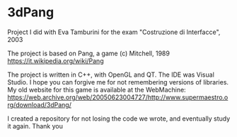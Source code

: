 # 3dPang
Project I did with Eva Tamburini for the exam "Costruzione di Interfacce", 2003

The project is based on Pang, a game (c) Mitchell, 1989
https://it.wikipedia.org/wiki/Pang

The project is written in C++, with OpenGL and QT. The IDE was Visual Studio.
I hope you can forgive me for not remembering versions of libraries. My old website for this game is available at the WebMachine:
https://web.archive.org/web/20050623004727/http://www.supermaestro.org/download/3dPang/

I created a repository for not losing the code we wrote, and eventually study it again.
Thank you
